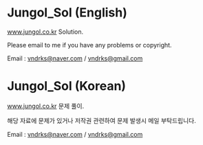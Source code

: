 # Jungol_Sol (English)
www.jungol.co.kr Solution.

Please email to me if you have any problems or copyright.

Email : vndrks@naver.com / vndrks@gmail.com


# Jungol_Sol (Korean)
www.jungol.co.kr 문제 풀이.

해당 자료에 문제가 있거나 저작권 관련하여 문제 발생시 메일 부탁드립니다.

Email : vndrks@naver.com / vndrks@gmail.com
